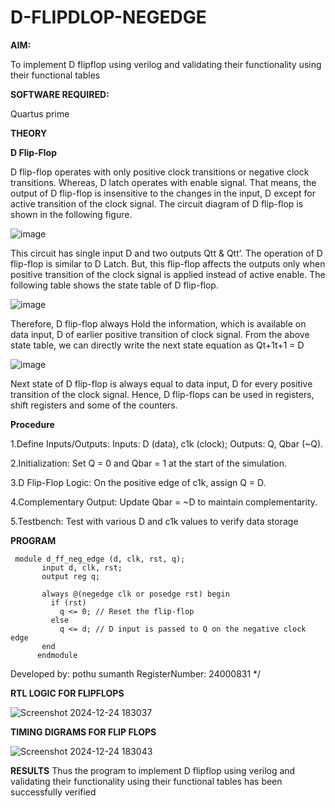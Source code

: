 # D-FLIPDLOP-NEGEDGE

**AIM:**

To implement  D flipflop using verilog and validating their functionality using their functional tables

**SOFTWARE REQUIRED:**

Quartus prime

**THEORY**
    
**D Flip-Flop**

D flip-flop operates with only positive clock transitions or negative clock transitions. Whereas, D latch operates with enable signal. That means, the output of D flip-flop is insensitive to the changes in the input, D except for active transition of the clock signal. The circuit diagram of D flip-flop is shown in the following figure.

![image](https://github.com/naavaneetha/D-FLIPDLOP-NEGEDGE/assets/154305477/48c81fe8-bc3f-40e7-95e2-519fc155ad51)

This circuit has single input D and two outputs Qtt & Qtt’. The operation of D flip-flop is similar to D Latch. But, this flip-flop affects the outputs only when positive transition of the clock signal is applied instead of active enable. The following table shows the state table of D flip-flop.

![image](https://github.com/naavaneetha/D-FLIPDLOP-NEGEDGE/assets/154305477/e5f3fda7-68ec-4a3a-a0a4-cf6f9cc4ab55)

Therefore, D flip-flop always Hold the information, which is available on data input, D of earlier positive transition of clock signal. From the above state table, we can directly write the next state equation as Qt+1t+1 = D

![image](https://github.com/naavaneetha/D-FLIPDLOP-NEGEDGE/assets/154305477/8592c0d8-2917-4142-91b9-d6c30dd891d2)

Next state of D flip-flop is always equal to data input, D for every positive transition of the clock signal. Hence, D flip-flops can be used in registers, shift registers and some of the counters.

**Procedure**

1.Define Inputs/Outputs: Inputs: D (data), c1k (clock); Outputs: Q, Qbar (~Q).
  
  2.Initialization: Set Q = 0 and Qbar = 1 at the start of the simulation.
  
  3.D Flip-Flop Logic: On the positive edge of c1k, assign Q = D.
  
  4.Complementary Output: Update Qbar = ~D to maintain complementarity.
  
  5.Testbench: Test with various D and c1k values to verify data storage

**PROGRAM**

     module d_ff_neg_edge (d, clk, rst, q);
           input d, clk, rst;
           output reg q;
         
           always @(negedge clk or posedge rst) begin
             if (rst)
               q <= 0; // Reset the flip-flop
             else
               q <= d; // D input is passed to Q on the negative clock edge
           end
          endmodule
Developed by: pothu sumanth
RegisterNumber: 24000831
*/

**RTL LOGIC FOR FLIPFLOPS**


![Screenshot 2024-12-24 183037](https://github.com/user-attachments/assets/ac1e7452-6064-407a-bd73-f4e3004f0c8f)


**TIMING DIGRAMS FOR FLIP FLOPS**

![Screenshot 2024-12-24 183043](https://github.com/user-attachments/assets/da0d8d71-fbeb-4e92-a450-73f4f2046b2a)

**RESULTS**
Thus the program to implement D flipflop using verilog and validating their
 functionality using their functional tables has been successfully verified
